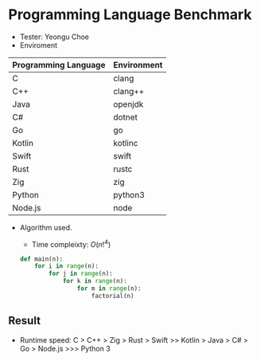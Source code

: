 # Programming Language Benchmark
- Tester: Yeongu Choe
- Enviroment


| Programming Language | Environment |
| -------------------- | ----------- |
| C                    | clang       |
| C++                  | clang++     |
| Java                 | openjdk     |
| C#                   | dotnet      |
| Go                   | go          |
| Kotlin               | kotlinc     |
| Swift                | swift       |
| Rust                 | rustc       |
| Zig                  | zig         |
| Python               | python3     |
| Node.js              | node        |

- Algorithm used.
  - Time compleixty: $O({n!}^4)$

  ```python
  def main(n):
      for i in range(n):
          for j in range(n):
              for k in range(n):
                  for m in range(n):
                      factorial(n)
  ```

## Result
- Runtime speed: C > C++ > Zig > Rust > Swift >> Kotlin > Java > C# > Go > Node.js >>> Python 3
